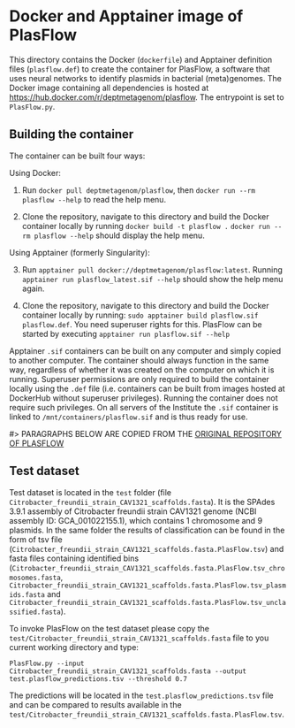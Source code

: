 # Docker and Apptainer image of PlasFlow

This directory contains the Docker (`dockerfile`) and Apptainer definition files (`plasflow.def`) to create the container for PlasFlow, a software that uses neural networks to identify plasmids in bacterial (meta)genomes. The Docker image containing all dependencies is hosted at https://hub.docker.com/r/deptmetagenom/plasflow. The entrypoint is set to `PlasFlow.py`.

## Building the container

The container can be built four ways:

Using Docker:

1. Run `docker pull deptmetagenom/plasflow`, then `docker run --rm plasflow --help` to read the help menu.

2. Clone the repository, navigate to this directory and build the Docker container locally by running `docker build -t plasflow .` `docker run --rm plasflow --help` should display the help menu.

Using Apptainer (formerly Singularity):

3. Run `apptainer pull docker://deptmetagenom/plasflow:latest`. Running `apptainer run plasflow_latest.sif --help` should show the help menu again.

4. Clone the repository, navigate to this directory and build the Docker container locally by running: `sudo apptainer build plasflow.sif plasflow.def`. You need superuser rights for this. PlasFlow can be started by executing `apptainer run plasflow.sif --help`

Apptainer `.sif` containers can be built on any computer and simply copied to another computer. The container should always function in the same way, regardless of whether it was created on the computer on which it is running. Superuser permissions are only required to build the container locally using the `.def` file (i.e. containers can be built from images hosted at DockerHub without superuser privileges). Running the container does not require such privileges. On all servers of the Institute the `.sif` container is linked to `/mnt/containers/plasflow.sif` and is thus ready for use.


#> PARAGRAPHS BELOW ARE COPIED FROM THE [ORIGINAL REPOSITORY OF PLASFLOW](https://github.com/smaegol/PlasFlow)

## Test dataset

Test dataset is located in the `test` folder (file `Citrobacter_freundii_strain_CAV1321_scaffolds.fasta`). It is the SPAdes 3.9.1 assembly of Citrobacter freundii strain CAV1321 genome (NCBI assembly ID: GCA_001022155.1), which contains 1 chromosome and 9 plasmids. In the same folder the results of classification can be found in the form of tsv file (`Citrobacter_freundii_strain_CAV1321_scaffolds.fasta.PlasFlow.tsv`) and fasta files containing identified bins (`Citrobacter_freundii_strain_CAV1321_scaffolds.fasta.PlasFlow.tsv_chromosomes.fasta`, `Citrobacter_freundii_strain_CAV1321_scaffolds.fasta.PlasFlow.tsv_plasmids.fasta` and `Citrobacter_freundii_strain_CAV1321_scaffolds.fasta.PlasFlow.tsv_unclassified.fasta`).

To invoke PlasFlow on the test dataset please copy the `test/Citrobacter_freundii_strain_CAV1321_scaffolds.fasta` file to you current working directory and type:

```
PlasFlow.py --input Citrobacter_freundii_strain_CAV1321_scaffolds.fasta --output test.plasflow_predictions.tsv --threshold 0.7
```
The predictions will be located in the `test.plasflow_predictions.tsv` file and can be compared to results available in the `test/Citrobacter_freundii_strain_CAV1321_scaffolds.fasta.PlasFlow.tsv`.

